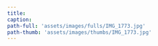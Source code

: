 ```yaml
---
title:
caption:
path-full: 'assets/images/fulls/IMG_1773.jpg'
path-thumb: 'assets/images/thumbs/IMG_1773.jpg'
---
```

